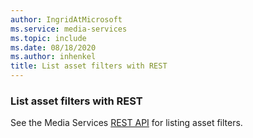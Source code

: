 ```yaml
---
author: IngridAtMicrosoft
ms.service: media-services
ms.topic: include
ms.date: 08/18/2020
ms.author: inhenkel
title: List asset filters with REST
---
```


<!--List asset filters CLI-->

### List asset filters with REST

See the Media Services [REST API](/rest/api/media/asset-filters/list) for listing asset filters.
